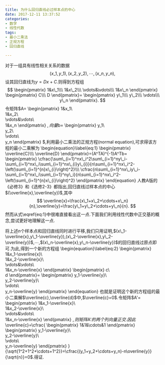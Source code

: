 ```yaml
---
title: 为什么回归直线必过样本点的中心
date: 2017-12-11 13:37:52
categories:
- 数学
- 线性代数
tags:
- 最小二乘法
- 正规方程
- 回归直线

---
```

对于一组具有线性相关关系的数据
$$
(x\_1,y\_1),(x\_2,y\_2),\cdots,(x\_n,y\_n),
$$
设其回归直线为$y=Dx+C$.则得到方程组
$$
\begin{pmatrix}
  1&x\_1\\\
  1&x\_2\\\
  \vdots&\vdots\\\
  1&x\_n
\end{pmatrix}
\begin{pmatrix}
  C\\\
D
\end{pmatrix}=
\begin{pmatrix}
  y\_1\\\
y\_2\\\
\vdots\\\
y\_n
\end{pmatrix}.
$$
令矩阵$A=
\begin{pmatrix}
  1&x\_1\\\
1&x\_2\\\
\vdots&\vdots\\\
1&x\_n
\end{pmatrix}
$,向量$b=
\begin{pmatrix}
  y\_1\\\
y\_2\\\
\vdots\\\
y\_n
\end{pmatrix}
$,利用最小二乘法的正规方程(normal equation),可求得该方程的最小二乘解为
\begin{equation}\label{eq:1}
\begin{pmatrix}
  \overline{C}\\\
\overline{D}
\end{pmatrix}=(A^TA)^{-1}A^Tb=
\begin{pmatrix}
  \cfrac{\sum\_{i=1}^nx\_i^2\sum\_{i=1}^ny\_i-\sum\_{i=1}^nx\_i\sum\_{i=1}^nx\_{i}y\_{i}}{n\sum\_{i=1}^nx\_i^2-\left(\sum\_{i=1}^{n}x\_{i}\right)^2}\\\
\cfrac{n\sum\_{i=1}^nx\_iy\_i-\sum\_{i=1}^nx\_i\sum\_{i=1}^ny\_i}{n\sum\_{i=1}^nx\_i^2-\left(\sum\_{i=1}^{n}x\_{i}\right)^2}
\end{pmatrix}
\end{equation}
人教A版的《必修3》和《选修2-3》都指出,回归直线过样本点的中心$(\overline{x},\overline{y})$,其中
$$
\overline{x}=\frac{x\_1+x\_2+\cdots+x\_n}{n},\overline{y}=\frac{y\_1+y\_2+\cdots+y\_n}{n}.
$$
然而从式\eqref{eq:1}中很难直接看出这一点.下面我们利用线性代数中正交基的概念,尝试更好地理解这一点.

将上述$n$个样本点和回归直线同时进行平移,我们只用证明,$(x\_1-\overline{x},y\_1-\overline{y}),(x\_2-\overline{x},y\_2-\overline{y})$,$\cdots$,$(x\_n-\overline{x},y\_n-\overline{y})$的回归直线过原点即可.为此,得到一个新的方程组
\begin{equation}\label{eq:2}
\begin{pmatrix}
  1&x\_1-\overline{x}\\\
  1&x\_2-\overline{x}\\\
  \vdots&\vdots\\\
  1&x\_n-\overline{x}
\end{pmatrix}
\begin{pmatrix}
  c\\\
d
\end{pmatrix}=
\begin{pmatrix}
  y\_1-\overline{y}\\\
  y\_2-\overline{y}\\\
  \vdots\\\
  y\_n-\overline{y}
\end{pmatrix}
\end{equation}
也就是证明这个新的方程组的最小二乘解$\overline{c},\overline{d}$中,$\overline{c}=0$.令矩阵$A'=
\begin{pmatrix}
  1&x\_1-\overline{x}\\\
  1&x\_2-\overline{x}\\\
 \vdots&\vdots\\\
  1&x\_n-\overline{x}
\end{pmatrix}
$,则矩阵$A'$的两个列向量正交.因此$\overline{c}=\cfrac{
  \begin{pmatrix}
    1&1&\cdots&1
  \end{pmatrix}
  \begin{pmatrix}
    y\_1-\overline{y}\\\
    y\_2-\overline{y}\\\
\vdots\\\
y\_n-\overline{y}
  \end{pmatrix}
}{\sqrt{1^2+1^2+\cdots+1^2}}=\cfrac{(y\_1+y\_2+\cdots+y\_n)-n\overline{y}}{\sqrt{n}}=0$.得证.